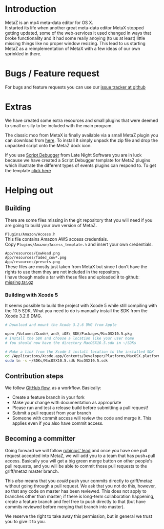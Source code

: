 # Introduction

MetaZ is an mp4 meta-data editor for OS X.  
It started its life when another great meta-data editor MetaX stopped getting
updated, some of the web-services it used changed in ways that broke
functionality and it had some really anoying (to us at least) little missing
things like no proper window resizing. This lead to us starting MetaZ as a
reimplementation of MetaX with a few ideas of our own sprinkled in there.

[issues]: https://github.com/griff/metaz/issues
[flow]: http://scottchacon.com/2011/08/31/github-flow.html

# Bugs / Feature request

For bugs and feature requests you can use our [issue tracker at github](issues)

# Extras

We have created some extra resources and small plugins that were deemed to
small or silly to be included with the main program.

The classic moo from MetaX is finally available via a small MetaZ plugin you
can download from [here](https://github.com/downloads/griff/metaz/Moo.zip).
To install it simply unpack the zip file and drop the unpacked script onto the
MetaZ dock icon.

If you use [Script Debugger](http://www.latenightsw.com/) from Late Night
Software you are in luck because we have created a Script Debugger template
for MetaZ plugins which illustrate the different types of events plugins can
respond to. To get the template [click here](https://github.com/downloads/griff/metaz/MetaZ%20Plugin.sdtemplate.zip)

# Helping out

## Building

There are some files missing in the git repository that you will need if you
are going to build your own version of MetaZ.

`Plugins/Amazon/Access.h`  
This file contains Amazon AWS access credentials.  
Copy `Plugins/Amazon/Access_template.h` and insert your own credentials.

`App/resources/CowHead.png`  
`App/resources/faded_cow*.png`  
`App/resources/presets.png`  
These files are mostly just taken from MetaX but since I don't have the rights
to use them they are not included in the repository.  
I have though made a tar with these files and uploaded it to github:
[missing.tar.gz](http://github.com/downloads/griff/metaz/missing.tar.gz)

### Building with Xcode 5

It seems possible to build the project with Xcode 5 while still compiling with
the 10.5 SDK. What you need to do is manually install the SDK from the Xcode 3.2.6 DMG.

```bash
# Download and mount the Xcode 3.2.6 DMG from Apple

open /Volumes/Xcode\ and\ iOS\ SDK/Packages/MacOSX10.5.pkg
# Install the SDK and choose a location like your user home 
# You should now have the directory MacOSX10.5.sdk in ~/SDKs

# Make a link from the Xcode 5 install location to the installed SDK
cd /Applications/Xcode.app/Contents/Developer/Platforms/MacOSX.platform/Developer/SDKs
sudo ln -s ~/SDKs/MacOSX10.5.sdk MacOSX10.5.sdk
```

## Contribution steps

We follow [GitHub flow][flow], as a workflow. Basically:

- Create a feature branch in your fork
- Make your change with documentation as appropriate
- Please run and test a release build before submitting a pull request!
- Submit a pull request from your branch
- Someone with commit access will review the code and merge it. This applies even if you also have commit access.

## Becoming a committer

Going forward we will follow [rubinius'
lead](http://www.programblings.com/2008/04/15/rubinius-for-the-layman-part-2-how-rubinius-is-friendly/)
and once you have one pull request accepted into MetaZ, we will add you to a
team that has push+pull access. Basically you will get a big green merge
button on other people's pull requests, and you will be able to commit those
pull requests to the griff/metaz master branch.

This _also_ means that you _could_ push your commits directly to
griff/metaz without going through a pull request. We ask that you not do
this, however, so that any code on master has been reviewed. This does not apply
to branches other than master; if there is long-term collaboration happening,
create a feature branch and feel free to push directly to that (but have 
commits reviewed before merging that branch into master).

We reserve the right to take away this permission, but in general we trust you
to give it to you.

